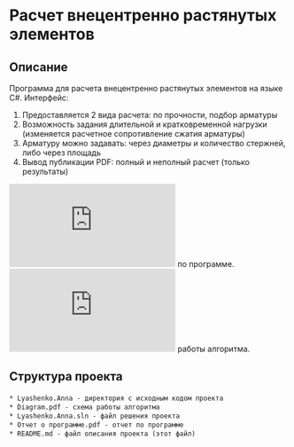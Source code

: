 # Расчет внецентренно растянутых элементов
## Описание
Программа для расчета внецентренно растянутых элементов на языке C#. 
Интерфейс:
1.	Предоставляется 2 вида расчета: по прочности, подбор арматуры
2.	Возможность задания длительной и кратковременной нагрузки (изменяется расчетное сопротивление сжатия арматуры)
3.	Арматуру можно задавать: через диаметры и количество стержней, либо через площадь 
4.	Вывод публикации PDF: полный и неполный расчет (только результаты)

![Отчет](https://github.com/anna-lyashenko/eccentrically-stretched-elements/blob/b711b49abcf5d5ccbb56806246c3e52a58275b14/%D0%9E%D1%82%D1%87%D0%B5%D1%82%20%D0%BE%20%D0%BF%D1%80%D0%BE%D0%B3%D1%80%D0%B0%D0%BC%D0%BC%D0%B5.pdf) по программе.
![Схема](https://github.com/anna-lyashenko/eccentrically-stretched-elements/blob/b711b49abcf5d5ccbb56806246c3e52a58275b14/Diagram.pdf) работы алгоритма.
## Структура проекта
```
* Lyashenko.Anna - директория с исходным кодом проекта
* Diagram.pdf - схема работы алгоритма
* Lyashenko.Anna.sln - файл решения проекта
* Отчет о программе.pdf - отчет по программе
* README.md - файл описания проекта (этот файл)
```
